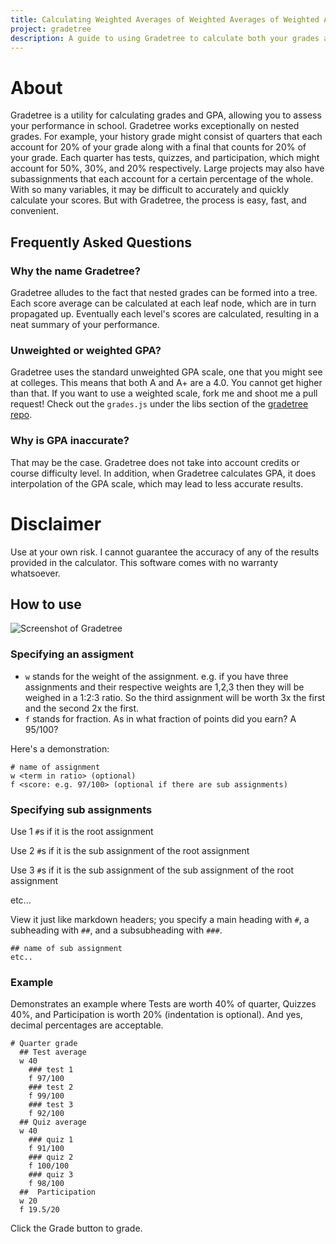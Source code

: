 ```yaml
---
title: Calculating Weighted Averages of Weighted Averages of Weighted Averages...  
project: gradetree
description: A guide to using Gradetree to calculate both your grades and GPA
---
```

# About
Gradetree is a utility for calculating grades and GPA, allowing you to assess your performance in school. Gradetree works exceptionally on nested grades. For example, your history grade might consist of quarters that each account for 20% of your grade along with a final that counts for 20% of your grade. Each quarter has tests, quizzes, and participation, which might account for 50%, 30%, and 20% respectively. Large projects may also have subassignments that each account for a certain percentage of the whole. With so many variables, it may be difficult to accurately and quickly calculate your scores. But with Gradetree, the process is easy, fast, and convenient.

## Frequently Asked Questions

### Why the name Gradetree?
Gradetree alludes to the fact that nested grades can be formed into a tree. Each score average can be calculated at each leaf node, which are in turn propagated up. Eventually each level's scores are calculated, resulting in a neat summary of your performance. 

### Unweighted or weighted GPA?
Gradetree uses the standard unweighted GPA scale, one that you might see at colleges. This means that both A and A+ are a 4.0. You cannot get higher than that. If you want to use a weighted scale, fork me and shoot me a pull request! Check out the `grades.js` under the libs section of the [gradetree repo](https://github.com/gliu20/gradetree).

### Why is GPA inaccurate?
That may be the case. Gradetree does not take into account credits or course difficulty level. In addition, when Gradetree calculates GPA, it does interpolation of the GPA scale, which may lead to less accurate results.

# Disclaimer
Use at your own risk. I cannot guarantee the accuracy of any of the results provided in the calculator. This software comes with no warranty whatsoever.

## How to use
![Screenshot of Gradetree](https:/gliu20.github.io/assets/images/2019-07-12-gradetree-screenshot.png)

### Specifying an assigment
* `w` stands for the weight of the assignment. e.g. if you have three assignments and their respective weights are 1,2,3 then they will be weighed in a 1:2:3 ratio. So the third assignment will be worth 3x the first and the second 2x the first.
* `f` stands for fraction. As in what fraction of points did you earn? A 95/100?

Here's a demonstration:
```
# name of assignment
w <term in ratio> (optional)
f <score: e.g. 97/100> (optional if there are sub assignments)
```

### Specifying sub assignments
Use 1 `#`s if it is the root assignment

Use 2 `#`s if it is the sub assignment of the root assignment

Use 3 `#`s if it is the sub assignment of the sub assignment of the root assignment

etc...

View it just like markdown headers; you specify a main heading with `#`, a subheading with `##`, and a subsubheading with `###`.
```
## name of sub assignment
etc..
```

### Example
Demonstrates an example where Tests are worth 40% of quarter, Quizzes 40%, and Participation is worth 20% 
(indentation is optional). And yes, decimal percentages are acceptable. 
```
# Quarter grade
  ## Test average
  w 40
    ### test 1
    f 97/100
    ### test 2
    f 99/100
    ### test 3
    f 92/100
  ## Quiz average
  w 40
    ### quiz 1
    f 91/100
    ### quiz 2
    f 100/100
    ### quiz 3
    f 98/100
  ##  Participation
  w 20
  f 19.5/20

```
Click the Grade button to grade.


